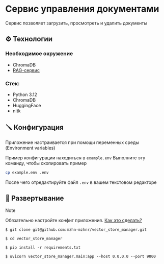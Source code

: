 # Сервис управления документами

Сервис позволяет загрузить, просмотреть и удалить документы

## :gear: Технологии

### Необходимое окружение

- ChromaDB
- [RAG-сервис](https://github.com/mzhn-mzhnr/ai)

### Стек:

- Python 3.12
- ChromaDB
- HuggingFace
- nltk

## :screwdriver: Конфигурация

Приложение настраивается при помощи переменных среды (Environment variables)

Пример конфигурации находиться в `example.env`
Выполните эту команду, чтобы скопировать пример

```bash
cp example.env .env
```

После чего отредактируйте файл `.env` в вашем текстовом редакторе

## :rocket: Развертывание

> [!Note]
> Обязательно настройте конфиг приложения. [Как это сделать?](#screwdriver-конфигурация)

`$ git clone git@github.com:mzhn-mzhnr/vector_store_manager.git`

`$ cd vector_store_manager`

`$ pip install -r requirements.txt`

`$ uvicorn vector_store_manager.main:app --host 0.0.0.0 --port 9000`
